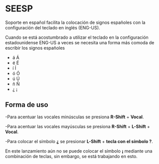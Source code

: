 # SEESP
Soporte en español facilita la colocación de signos españoles con la configuración del teclado en inglés (ENG-US).

Cuando se está acostumbrado a utilizar el teclado en la configuración estadounidense ENG-US a veces se necesita una forma más comoda de escribir los signos españoles
- á Á
- é É
- í Í
- ó Ó
- ú Ú
- ñ Ñ
- ¿ ¡

## Forma de uso
-Para acentuar las vocales minúsculas se presiona **R-Shift** + **Vocal**.

-Para acentuar las vocales mayúsculas se presiona **R-Shift** + **L-Shift** + **Vocal**.

-Para colocar el símbolo **¿** se presionar **L-Shift** + **tecla con el símbolo ?**.

En este lanzamiento aún no se puede colocar el símbolo **¡** mediante una combinación de teclas, sin embargo, se está trabajando en esto.
